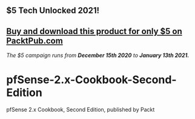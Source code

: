 ## $5 Tech Unlocked 2021!
[Buy and download this product for only $5 on PacktPub.com](https://www.packtpub.com/)
-----
*The $5 campaign         runs from __December 15th 2020__ to __January 13th 2021.__*

# pfSense-2.x-Cookbook-Second-Edition
pfSense 2.x Cookbook, Second Edition, published by Packt

